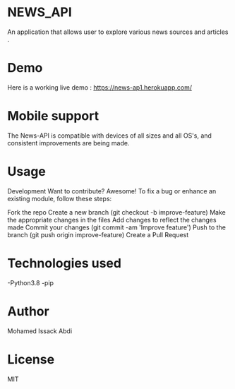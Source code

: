  # NEWS_API
   An application that allows user to explore various news sources and articles .
# Demo
Here is a working live demo : https://news-ap1.herokuapp.com/



# Mobile support
The News-API is compatible with devices of all sizes and all OS's, and consistent improvements are being made.

# Usage
Development
Want to contribute? Awesome! To fix a bug or enhance an existing module, follow these steps:

Fork the repo
Create a new branch (git checkout -b improve-feature)
Make the appropriate changes in the files
Add changes to reflect the changes made
Commit your changes (git commit -am 'Improve feature')
Push to the branch (git push origin improve-feature)
Create a Pull Request
# Technologies used
-Python3.8
-pip



# Author
Mohamed Issack Abdi
# License
MIT

